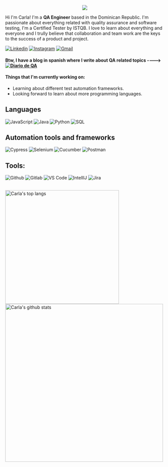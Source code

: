 <p align="center"><img src="https://i.imgur.com/A6bWGFl.gif"/></p>

Hi I'm Carla! I'm a **QA Engineer** based in the Dominican Republic. I'm passionate about everything related with quality assurance and software testing, I'm a Certified Tester by ISTQB. I love to learn about everything and everyone and I trully believe that collaboration and team work are the keys to the success of a product and project. 
<br>

[![Linkedin](https://img.shields.io/badge/-Carla%20Gomez-blue?style=flat&logo=Linkedin&logoColor=white)](https://www.linkedin.com/in/carla-gómez-53a43b14)
[![Instagram](https://img.shields.io/badge/-carlamgomezp-c13584?style=flat&labelColor=c13584&logo=instagram&logoColor=white)](https://www.instagram.com/carlamgomezp)
[![Gmail](https://img.shields.io/badge/-carlagomezp1@gmail.com-c14438?style=flat&logo=Gmail&logoColor=white)](mailto:carlagomezp1@gmail.com)

#### Btw, I have a blog in spanish where I write about QA related topics ----> [![Diario de QA](https://img.shields.io/badge/-Diario%20de%20QA-black?style=flat)](https://www.diariodeqa.com)


#### Things that I'm currently working on: 
* Learning about different test automation frameworks.
* Looking forward to learn about more programming languages.

## Languages

![JavaScript](https://img.shields.io/badge/-JavaScript-000000?style=flat&logo=javascript)
![Java](https://img.shields.io/badge/-Java-000000?style=flat&logo=java)
![Python](https://img.shields.io/badge/-Python-000000?style=flat&logo=python)
![SQL](https://img.shields.io/badge/-SQL-000000?style=flat&logo=mysql)

## Automation tools and frameworks

![Cypress](https://img.shields.io/badge/-Cypress-000000?style=flat&logo=cypress)
![Selenium](https://img.shields.io/badge/-Selenium-000000?style=flat&logo=selenium)
![Cucumber](https://img.shields.io/badge/-Cucumber-000000?style=flat&logo=cucumber)
![Postman](https://img.shields.io/badge/-Postman-000000?style=flat&logo=postman)

## Tools:

![Github](https://img.shields.io/badge/-Github-000000?style=flat&logo=github)
![Gitlab](https://img.shields.io/badge/-Gitlab-000000?style=flat&logo=gitlab)
![VS Code](https://img.shields.io/badge/-VS%20Code-000000?style=flat&logo=Visual%20Studio%20Code)
![IntellIJ](https://img.shields.io/badge/-IntellIJ%20IDEA-000000?style=flat&logo=intellij%20idea)
![Jira](https://img.shields.io/badge/-Jira-000000?style=flat&logo=jira)

<br>
<a href="https://github.com/carlagomez/github-readme-stats">
<img width="360" height="auto" align="left" alt="Carla's top langs" 
src="https://github-readme-stats.vercel.app/api/top-langs/?username=CarlaGomez&show_icons=true&theme=algolia&count_private=true" /></a>      
<br>
<a href="https://github.com/CarlaGomez?tab=repositories">
<img width="500" height="auto" alt="Carla's github stats" 
src="https://github-readme-stats.vercel.app/api?username=CarlaGomez&show_icons=true&theme=algolia&count_private=true" /></a>
